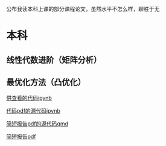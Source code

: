 公布我读本科上课的部分课程论文，虽然水平不怎么样，聊胜于无

# 本科

## 线性代数进阶（矩阵分析）

## 最优化方法（凸优化）

[供查看的代码ipynb](https://nbviewer.org/github/Cynthian-pshds/course-paper/blob/main/optimization/code.ipynb)

[代码pdf的源代码ipynb](https://nbviewer.org/github/Cynthian-pshds/course-paper/blob/main/optimization/code-source/code.ipynb)

[简短报告pdf的源代码qmd](https://nbviewer.org/github/Cynthian-pshds/course-paper/blob/main/optimization/short-report-source/short-report.qmd)

[简短报告pdf](https://nbviewer.org/github/Cynthian-pshds/course-paper/blob/main/optimization/short-report.pdf)

